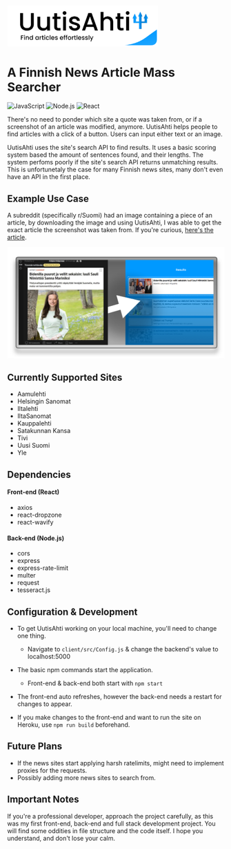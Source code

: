 <a href="https://uutisahti.herokuapp.com"><img src="https://github.com/Hakorr/UutisAhti/blob/master/assets/big_logo.png" alt="logo" style="width:350px"/></a>

# A Finnish News Article Mass Searcher
![JavaScript](https://img.shields.io/badge/JavaScript-F7DF1E?style=for-the-badge&logo=javascript&logoColor=black)
![Node.js](https://img.shields.io/badge/Node.js-43853D?style=for-the-badge&logo=node.js&logoColor=white)
![React](https://img.shields.io/badge/React-20232A?style=for-the-badge&logo=react&logoColor=61DAFB)

There's no need to ponder which site a quote was taken from, or if a screenshot of an article was modified, anymore. UutisAhti helps people to find articles with a click of a button. Users can input either text or an image.

UutisAhti uses the site's search API to find results. It uses a basic scoring system based the amount of sentences found, and their lengths. The system perfoms poorly if the site's search API returns unmatching results. This is unfortunetaly the case for many Finnish news sites, many don't even have an API in the first place. 

## Example Use Case

A subreddit (specifically r/Suomi) had an image containing a piece of an article, by downloading the image and using UutisAhti, I was able to get the exact article the screenshot was taken from. If you're curious, [here's the article](https://www.iltalehti.fi/ulkomaat/a/8cc1a2b7-9c4c-4a8b-8f08-e93f97543be3).

<img src="https://github.com/Hakorr/UutisAhti/blob/master/assets/example.png" alt="example" style="width:700px;"/>

## Currently Supported Sites

* Aamulehti
* Helsingin Sanomat
* Iltalehti
* IltaSanomat
* Kauppalehti
* Satakunnan Kansa
* Tivi
* Uusi Suomi
* Yle

## Dependencies

#### Front-end (React)

* axios
* react-dropzone
* react-wavify

#### Back-end (Node.js)

* cors
* express
* express-rate-limit
* multer
* request
* tesseract.js

## Configuration & Development

* To get UutisAhti working on your local machine, you'll need to change one thing.

  * Navigate to `client/src/Config.js` & change the backend's value to localhost:5000

* The basic npm commands start the application.

  * Front-end & back-end both start with `npm start`

* The front-end auto refreshes, however the back-end needs a restart for changes to appear.

* If you make changes to the front-end and want to run the site on Heroku, use `npm run build` beforehand.

## Future Plans

* If the news sites start applying harsh ratelimits, might need to implement proxies for the requests.
* Possibly adding more news sites to search from.

## Important Notes

If you're a professional developer, approach the project carefully, as this was my first front-end, back-end and full stack development project. You will find some oddities in file structure and the code itself. I hope you understand, and don't lose your calm.
